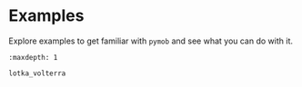 # Examples

Explore examples to get familiar with `pymob` and see what you can do with it.

```{toctree}
:maxdepth: 1

lotka_volterra
```